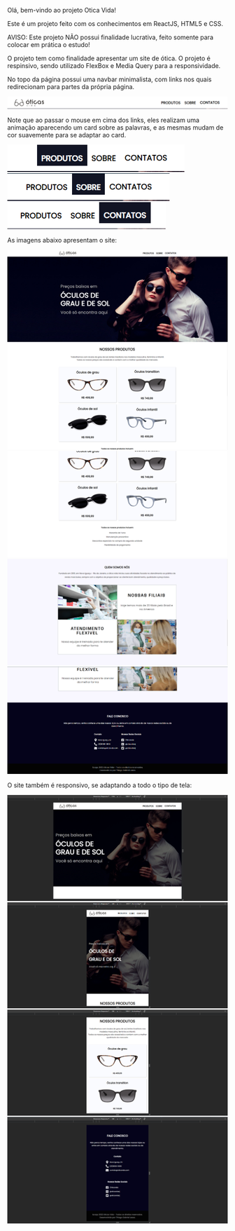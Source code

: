 Olá, bem-vindo ao projeto Otica Vida!

Este é um projeto feito com os conhecimentos em ReactJS, HTML5 e CSS.

AVISO: Este projeto NÃO possui finalidade lucrativa, feito somente para colocar em prática o estudo!

O projeto tem como finalidade apresentar um site de ótica. O projeto é respinsivo, sendo utilizado FlexBox e Media Query para a responsividade.

No topo da página possui uma navbar minimalista, com links nos quais redirecionam para partes da própria página. 

<div><img src="public/Assets/ReadmeImgs/Header1.png"/></div>

Note que ao passar o mouse em cima dos links, eles realizam uma animação aparecendo um card sobre as palavras, e as mesmas mudam de cor suavemente para se adaptar ao card.

<div><img src="public/Assets/ReadmeImgs/Header2.png"/></div>
<div><img src="public/Assets/ReadmeImgs/Header3.png"/></div>
<div><img src="public/Assets/ReadmeImgs/Header4.png"/></div>

As imagens abaixo apresentam o site:

<div><img src="public/Assets/ReadmeImgs/site1.png"/></div>
<div><img src="public/Assets/ReadmeImgs/site2.png"/></div>
<div><img src="public/Assets/ReadmeImgs/site3.png"/></div>
<div><img src="public/Assets/ReadmeImgs/site4.png"/></div>
<div><img src="public/Assets/ReadmeImgs/site5.png"/></div>

O site também é responsivo, se adaptando a todo o tipo de tela:

<div><img src="public/Assets/ReadmeImgs/responsivo1.png"/></div>
<div><img src="public/Assets/ReadmeImgs/responsivo2.png"/></div>
<div><img src="public/Assets/ReadmeImgs/responsivo3.png"/></div>
<div><img src="public/Assets/ReadmeImgs/responsivo4.png"/></div>
